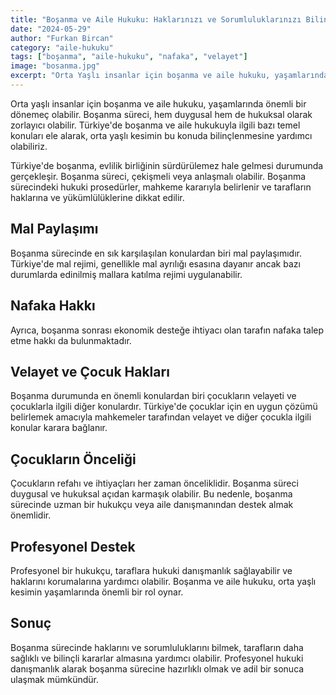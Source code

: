 ```yaml
---
title: "Boşanma ve Aile Hukuku: Haklarınızı ve Sorumluluklarınızı Bilin"
date: "2024-05-29"
author: "Furkan Bircan"
category: "aile-hukuku"
tags: ["boşanma", "aile-hukuku", "nafaka", "velayet"]
image: "bosanma.jpg"
excerpt: "Orta Yaşlı insanlar için boşanma ve aile hukuku, yaşamlarında önemli bir dönemeç olabilir. Boşanma süreci, hem duygusal hem de hukuksal olarak zorlayıcı olabilir."
---
```


Orta yaşlı insanlar için boşanma ve aile hukuku, yaşamlarında önemli bir dönemeç olabilir. Boşanma süreci, hem duygusal hem de hukuksal olarak zorlayıcı olabilir. Türkiye'de boşanma ve aile hukukuyla ilgili bazı temel konuları ele alarak, orta yaşlı kesimin bu konuda bilinçlenmesine yardımcı olabiliriz.

Türkiye'de boşanma, evlilik birliğinin sürdürülemez hale gelmesi durumunda gerçekleşir. Boşanma süreci, çekişmeli veya anlaşmalı olabilir. Boşanma sürecindeki hukuki prosedürler, mahkeme kararıyla belirlenir ve tarafların haklarına ve yükümlülüklerine dikkat edilir.

## Mal Paylaşımı

Boşanma sürecinde en sık karşılaşılan konulardan biri mal paylaşımıdır. Türkiye'de mal rejimi, genellikle mal ayrılığı esasına dayanır ancak bazı durumlarda edinilmiş mallara katılma rejimi uygulanabilir.

## Nafaka Hakkı

Ayrıca, boşanma sonrası ekonomik desteğe ihtiyacı olan tarafın nafaka talep etme hakkı da bulunmaktadır.

## Velayet ve Çocuk Hakları

Boşanma durumunda en önemli konulardan biri çocukların velayeti ve çocuklarla ilgili diğer konulardır. Türkiye'de çocuklar için en uygun çözümü belirlemek amacıyla mahkemeler tarafından velayet ve diğer çocukla ilgili konular karara bağlanır.

## Çocukların Önceliği

Çocukların refahı ve ihtiyaçları her zaman önceliklidir. Boşanma süreci duygusal ve hukuksal açıdan karmaşık olabilir. Bu nedenle, boşanma sürecinde uzman bir hukukçu veya aile danışmanından destek almak önemlidir.

## Profesyonel Destek

Profesyonel bir hukukçu, taraflara hukuki danışmanlık sağlayabilir ve haklarını korumalarına yardımcı olabilir. Boşanma ve aile hukuku, orta yaşlı kesimin yaşamlarında önemli bir rol oynar.

## Sonuç

Boşanma sürecinde haklarını ve sorumluluklarını bilmek, tarafların daha sağlıklı ve bilinçli kararlar almasına yardımcı olabilir. Profesyonel hukuki danışmanlık alarak boşanma sürecine hazırlıklı olmak ve adil bir sonuca ulaşmak mümkündür.
